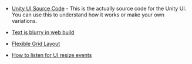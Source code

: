 * [Unity UI Source Code](https://github.com/Pinkuburu/Unity-Technologies-ui) - This is the actually source code for the Unity UI.  You can use this to understand how it works or make your own variations.

* [Text is blurry in web build](https://answers.unity.com/questions/465647/text-is-blurry-in-web-build.html)

* [Flexible Grid Layout](https://forum.unity.com/threads/flexible-grid-layout.296074/)

* [How to listen for UI resize events](https://answers.unity.com/questions/807412/how-to-listen-for-ui-resize-events.html)
